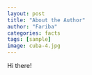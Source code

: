 ```yaml
---
layout: post
title: "About the Author"
author: "Fariba"
categories: facts
tags: [sample]
image: cuba-4.jpg
---
```


Hi there!

